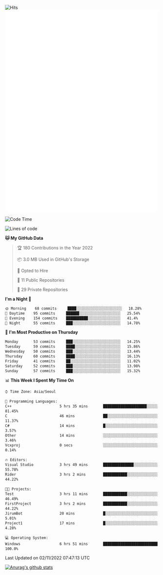 ![Hits](https://hits.seeyoufarm.com/api/count/incr/badge.svg?url=https%3A%2F%2Fgithub.com%2Fkokose1234&count_bg=%2379C83D&title_bg=%23555555&icon=apple.svg&icon_color=%23E7E7E7&title=hits&edge_flat=false)
<br/>
![Metrics](https://github.com/kokose1234/kokose1234/blob/main/github-metrics.svg)

<!--START_SECTION:waka-->
![Code Time](http://img.shields.io/badge/Code%20Time-709%20hrs%2054%20mins-blue)

![Lines of code](https://img.shields.io/badge/From%20Hello%20World%20I%27ve%20Written-901%20Thousand%20lines%20of%20code-blue)

**🐱 My GitHub Data** 

> 🏆 180 Contributions in the Year 2022
 > 
> 📦 3.0 MB Used in GitHub's Storage 
 > 
> 💼 Opted to Hire
 > 
> 📜 11 Public Repositories 
 > 
> 🔑 29 Private Repositories  
 > 
**I'm a Night 🦉** 

```text
🌞 Morning    68 commits     ████░░░░░░░░░░░░░░░░░░░░░   18.28% 
🌆 Daytime    95 commits     ██████░░░░░░░░░░░░░░░░░░░   25.54% 
🌃 Evening    154 commits    ██████████░░░░░░░░░░░░░░░   41.4% 
🌙 Night      55 commits     ███░░░░░░░░░░░░░░░░░░░░░░   14.78%

```
📅 **I'm Most Productive on Thursday** 

```text
Monday       53 commits     ███░░░░░░░░░░░░░░░░░░░░░░   14.25% 
Tuesday      59 commits     ████░░░░░░░░░░░░░░░░░░░░░   15.86% 
Wednesday    50 commits     ███░░░░░░░░░░░░░░░░░░░░░░   13.44% 
Thursday     60 commits     ████░░░░░░░░░░░░░░░░░░░░░   16.13% 
Friday       41 commits     ██░░░░░░░░░░░░░░░░░░░░░░░   11.02% 
Saturday     52 commits     ███░░░░░░░░░░░░░░░░░░░░░░   13.98% 
Sunday       57 commits     ███░░░░░░░░░░░░░░░░░░░░░░   15.32%

```


📊 **This Week I Spent My Time On** 

```text
⌚︎ Time Zone: Asia/Seoul

💬 Programming Languages: 
C++                      5 hrs 35 mins       ████████████████████░░░░░   81.45% 
C                        46 mins             ██░░░░░░░░░░░░░░░░░░░░░░░   11.37% 
C#                       14 mins             █░░░░░░░░░░░░░░░░░░░░░░░░   3.57% 
Other                    14 mins             ░░░░░░░░░░░░░░░░░░░░░░░░░   3.46% 
Vcxproj                  0 secs              ░░░░░░░░░░░░░░░░░░░░░░░░░   0.14%

🔥 Editors: 
Visual Studio            3 hrs 49 mins       ██████████████░░░░░░░░░░░   55.78% 
Rider                    3 hrs 2 mins        ███████████░░░░░░░░░░░░░░   44.22%

🐱‍💻 Projects: 
Test                     3 hrs 11 mins       ███████████░░░░░░░░░░░░░░   46.49% 
FirstProject             3 hrs 2 mins        ███████████░░░░░░░░░░░░░░   44.22% 
JirumBot                 20 mins             █░░░░░░░░░░░░░░░░░░░░░░░░   5.01% 
Project1                 17 mins             █░░░░░░░░░░░░░░░░░░░░░░░░   4.28%

💻 Operating System: 
Windows                  6 hrs 51 mins       █████████████████████████   100.0%

```


 Last Updated on 02/11/2022 07:47:13 UTC
<!--END_SECTION:waka-->

[![Anurag's github stats](https://github-readme-stats.vercel.app/api?username=kokose1234&theme=dracula)](https://github.com/anuraghazra/github-readme-stats)



	
